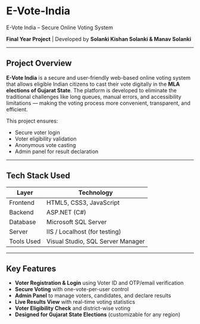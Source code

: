 # E-Vote-India
 E-Vote India – Secure Online Voting System

 **Final Year Project** | Developed by **Solanki Kishan Solanki & Manav Solanki**  


---

##  Project Overview

**E-Vote India** is a secure and user-friendly web-based online voting system that allows eligible Indian citizens to cast their vote digitally in the **MLA elections of Gujarat State**. The platform is developed to eliminate the traditional challenges like long queues, manual errors, and accessibility limitations — making the voting process more convenient, transparent, and efficient.

This project ensures:
-  Secure voter login
-  Voter eligibility validation
-  Anonymous vote casting
-  Admin panel for result declaration

---

##  Tech Stack Used

| Layer        | Technology                        |
|--------------|------------------------------------|
| Frontend     | HTML5, CSS3, JavaScript            |
| Backend      | ASP.NET (C#)                       |
| Database     | Microsoft SQL Server               |
| Server       | IIS / Localhost (for testing)      |
| Tools Used   | Visual Studio, SQL Server Manager  |

---

##  Key Features

- **Voter Registration & Login** using Voter ID and OTP/email verification
- **Secure Voting** with one-vote-per-user control
- **Admin Panel** to manage voters, candidates, and declare results
- **Live Results View** with real-time voting statistics
- **Voter Eligibility Check** and district-wise voting
- **Designed for Gujarat State Elections** (customizable for any region)
